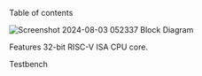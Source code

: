Table of contents 

![Screenshot 2024-08-03 052337](https://github.com/user-attachments/assets/311d7746-ce03-4c1b-8c5c-9fd94f7062af)
Block Diagram  



Features
      32-bit RISC-V ISA CPU core.

Testbench
